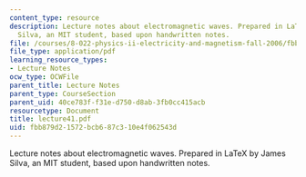 ```yaml
---
content_type: resource
description: Lecture notes about electromagnetic waves. Prepared in LaTeX by James
  Silva, an MIT student, based upon handwritten notes.
file: /courses/8-022-physics-ii-electricity-and-magnetism-fall-2006/fbb879d21572bcb687c310e4f062543d_lecture41.pdf
file_type: application/pdf
learning_resource_types:
- Lecture Notes
ocw_type: OCWFile
parent_title: Lecture Notes
parent_type: CourseSection
parent_uid: 40ce783f-f31e-d750-d8ab-3fb0cc415acb
resourcetype: Document
title: lecture41.pdf
uid: fbb879d2-1572-bcb6-87c3-10e4f062543d
---
```

Lecture notes about electromagnetic waves. Prepared in LaTeX by James Silva, an MIT student, based upon handwritten notes.

